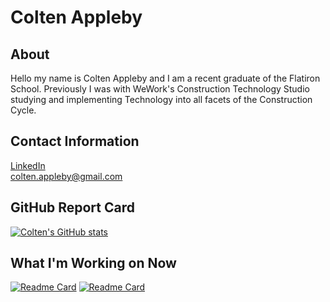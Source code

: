 # Colten Appleby

## About
Hello my name is Colten Appleby and I am a recent graduate of the Flatiron School. Previously I was with WeWork's Construction Technology Studio studying and implementing Technology into all facets of the Construction Cycle. 

## Contact Information
[LinkedIn](https://www.linkedin.com/in/colten-appleby/) <br>
<colten.appleby@gmail.com>

## GitHub Report Card
[![Colten's GitHub stats](https://github-readme-stats.vercel.app/api?username=coltenappleby)](https://github.com/anuraghazra/github-readme-stats)

## What I'm Working on Now
[![Readme Card](https://github-readme-stats.vercel.app/api/pin/?username=coltenappleby&repo=frontend-splitlist)](https://github.com/coltenappleby/frontend-splitlist)
[![Readme Card](https://github-readme-stats.vercel.app/api/pin/?username=coltenappleby&repo=backend-splitlist)](https://github.com/coltenappleby/backend-splitlist)

